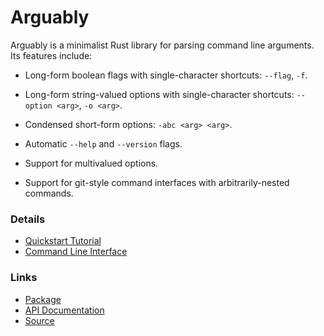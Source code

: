 # Arguably

Arguably is a minimalist Rust library for parsing command line arguments. Its features include:

* Long-form boolean flags with single-character shortcuts: `--flag`, `-f`.

* Long-form string-valued options with single-character shortcuts: `--option <arg>`, `-o <arg>`.

* Condensed short-form options: `-abc <arg> <arg>`.

* Automatic `--help` and `--version` flags.

* Support for multivalued options.

* Support for git-style command interfaces with arbitrarily-nested commands.


### Details

* [Quickstart Tutorial](http://www.dmulholl.com/dev/arguably/quickstart.html)
* [Command Line Interface](http://www.dmulholl.com/dev/arguably/cli.html)


### Links

* [Package](https://crates.io/crates/arguably)
* [API Documentation](https://docs.rs/arguably)
* [Source](https://github.com/dmulholl/arguably)

